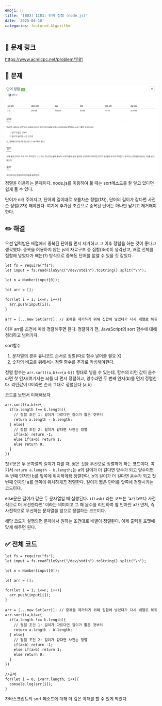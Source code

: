 ```yaml
---
emoji: 📖
title: '[BOJ] 1181: 단어 정렬 (node.js)'
date: '2025-04-10'
categories: featured-Algorithm
---
```


## 🔗 문제 링크

https://www.acmicpc.net/problem/1181

## 💬 문제

![](problem.png)
정렬을 이용하는 문제이다. node.js를 이용하여 풀 때는 sort메소드를 잘 알고 있다면 쉽게 풀 수 있다.

단어가 n개 주어지고, 단어의 길이대로 오름차순 정렬(1차), 단어의 길이가 같다면 사전순 정렬(2차) 해야한다.
여기에 추가된 조건으로 중복된 단어는 하나만 남기고 제거해야한다.

## ✏️ 해결

우선 입력받은 배열에서 중복된 단어를 먼저 제거하고 그 이후 정렬을 하는 것이 좋다고 생각했다. 중복을 허용하지 않는 js의 자료구조 중 집합(Set)이 생각났고, 배열 전체를 집합에 넣었다가 빼는(?) 방식으로 중복된 단어를 없앨 수 있을 것 같았다.

```JS
let fs = require("fs");
let input = fs.readFileSync("/dev/stdin").toString().split("\n");

let n = Number(input[0]);

let arr = [];

for(let i = 1; i<=n; i++){
  arr.push(input[i]);
}

arr = [...new Set(arr)]; // 중복을 제거하기 위해 집합에 넣었다가 다시 배열로 복귀
```

이후 arr를 조건에 따라 정렬해주면 된다.
정렬하기 전, JavaScript의 sort 함수에 대해 정리하고 넘어가자.

sort함수

1. 문자열의 경우 유니코드 순서로 정렬(따로 함수 넣어줄 필요 X)
2. 숫자의 비교를 위해서는 정렬 함수를 추가로 작성해야한다.

정렬 함수는 `arr.sort((a,b)=>{a-b})` 형태로 넣을 수 있는데, 함수의 리턴 값이 음수라면 첫 인자(여기서는 a)를 더 먼저 정렬하고, 양수라면 두 번째 인자(b)를 먼저 정렬한다. 리턴값이 0이라면 순서 그대로 정렬된다 (a,b)

코드를 보면서 이해해보자

```JS
arr.sort((a,b)=>{
  if(a.length !== b.length){
    // 정렬 조건 1: 길이가 다르다면 길이가 짧은 것부터
    return a.length - b.length;
  } else{
    // 정렬 조건 2: 길이가 같다면 사전순 정렬
    if(a<b) return -1;
    else if(a>b) return 1;
    else return 0;
  }
})
```

첫 if문은 두 문자열의 길이가 다를 때, 짧은 것을 우선으로 정렬하게 하는 코드이다.
여기서 `return a.length - b.length;`는 a의 길이가 더 길다면 양수가 되고 양수이면 두 번째 인자인 b를 앞쪽에 위치하게끔 정렬한다. b의 길이가 더 길다면 음수가 되고 첫 번째 인자인 a를 앞쪽에 위치하게끔 정렬한다. 길이가 짧은 단어를 앞쪽에 정렬시키는 코드이다.

else문은 길이가 같은 두 문자열일 때 실행된다. `if(a<b)` 라는 코드는 'a가 b보다 사전적으로 더 우선한다면' 이라는 의미이고 그 때 음수를 리턴하여 앞 인자인 a가 먼저, 즉 사전적으로 우선하는 문자열을 앞으로 정렬하는 코드이다.

해당 코드가 실행되면 문제에서 원하는 조건대로 배열이 정렬된다. 이제 출력을 포맷에 맞게 해주면 된다.

## ✅ 전체 코드

```JS
let fs = require("fs");
let input = fs.readFileSync("/dev/stdin").toString().split("\n");

let n = Number(input[0]);

let arr = [];

for(let i = 1; i<=n; i++){
  arr.push(input[i]);
}

arr = [...new Set(arr)]; // 중복을 제거하기 위해 집합에 넣었다가 다시 배열로 복귀
arr.sort((a,b)=>{
  if(a.length !== b.length){
    // 정렬 조건 1: 길이가 다르다면 길이가 짧은 것부터
    return a.length - b.length;
  } else{
    // 정렬 조건 2: 길이가 같다면 사전순 정렬
    if(a<b) return -1;
    else if(a>b) return 1;
    else return 0;
  }
})

//출력
for(let i = 0; i<arr.length; i++){
  console.log(arr[i]);
}
```

자바스크립트의 sort 메소드에 대해 더 깊은 이해를 할 수 있게 되었다.

```toc

```
